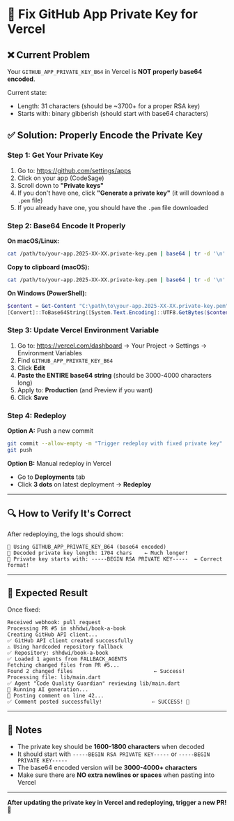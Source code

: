 # 🔑 Fix GitHub App Private Key for Vercel

## ❌ Current Problem

Your `GITHUB_APP_PRIVATE_KEY_B64` in Vercel is **NOT properly base64 encoded**.

Current state:
- Length: 31 characters (should be ~3700+ for a proper RSA key)
- Starts with: binary gibberish (should start with base64 characters)

## ✅ Solution: Properly Encode the Private Key

### Step 1: Get Your Private Key

1. Go to: https://github.com/settings/apps
2. Click on your app (CodeSage)
3. Scroll down to **"Private keys"**
4. If you don't have one, click **"Generate a private key"** (it will download a `.pem` file)
5. If you already have one, you should have the `.pem` file downloaded

### Step 2: Base64 Encode It Properly

**On macOS/Linux:**
```bash
cat /path/to/your-app.2025-XX-XX.private-key.pem | base64 | tr -d '\n'
```

**Copy to clipboard (macOS):**
```bash
cat /path/to/your-app.2025-XX-XX.private-key.pem | base64 | tr -d '\n' | pbcopy
```

**On Windows (PowerShell):**
```powershell
$content = Get-Content "C:\path\to\your-app.2025-XX-XX.private-key.pem" -Raw
[Convert]::ToBase64String([System.Text.Encoding]::UTF8.GetBytes($content)) | clip
```

### Step 3: Update Vercel Environment Variable

1. Go to: https://vercel.com/dashboard → Your Project → Settings → Environment Variables
2. Find `GITHUB_APP_PRIVATE_KEY_B64`
3. Click **Edit**
4. **Paste the ENTIRE base64 string** (should be 3000-4000 characters long)
5. Apply to: **Production** (and Preview if you want)
6. Click **Save**

### Step 4: Redeploy

**Option A:** Push a new commit
```bash
git commit --allow-empty -m "Trigger redeploy with fixed private key"
git push
```

**Option B:** Manual redeploy in Vercel
- Go to **Deployments** tab
- Click **3 dots** on latest deployment → **Redeploy**

---

## 🔍 How to Verify It's Correct

After redeploying, the logs should show:

```
🔑 Using GITHUB_APP_PRIVATE_KEY_B64 (base64 encoded)
🔑 Decoded private key length: 1704 chars    ← Much longer!
🔑 Private key starts with: -----BEGIN RSA PRIVATE KEY-----  ← Correct format!
```

---

## 🎯 Expected Result

Once fixed:

```
Received webhook: pull_request
Processing PR #5 in shhdwi/book-a-book
Creating GitHub API client...
✅ GitHub API client created successfully
⚠️ Using hardcoded repository fallback
✅ Repository: shhdwi/book-a-book
✅ Loaded 1 agents from FALLBACK_AGENTS
Fetching changed files from PR #5...
Found 2 changed files                          ← Success!
Processing file: lib/main.dart
✅ Agent "Code Quality Guardian" reviewing lib/main.dart
🤖 Running AI generation...
📝 Posting comment on line 42...
✅ Comment posted successfully!                ← SUCCESS! 🎉
```

---

## 📝 Notes

- The private key should be **1600-1800 characters** when decoded
- It should start with `-----BEGIN RSA PRIVATE KEY-----` or `-----BEGIN PRIVATE KEY-----`
- The base64 encoded version will be **3000-4000+ characters**
- Make sure there are **NO extra newlines or spaces** when pasting into Vercel

---

**After updating the private key in Vercel and redeploying, trigger a new PR!** 🚀

